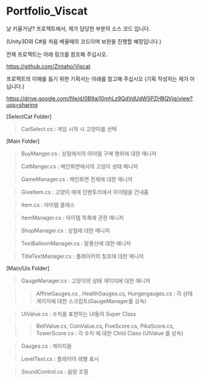 # Portfolio_Viscat
날 키울거냥? 프로젝트에서, 제가 담당한 부분의 소스 코드 입니다.

(Unity3D와 C#을 처음 배울때의 코드이며 보완을 진행할 예정입니다.)

전체 프로젝트는 아래 링크를 참조해 주십시오.

https://github.com/Zintaho/Viscat

프로젝트의 이해를 돕기 위한 기획서는 아래를 참고해 주십시오 (기획 작성자는 제가 아닙니다.)

https://drive.google.com/file/d/0B9aj10mhLz9QdVdUdW5PZHBQVjg/view?usp=sharing




[SelectCat Folder]


>CatSelect.cs : 게임 시작 시 고양이를 선택

[Main Folder]


>BuyManger.cs : 상점에서의 아이템 구매 행위에 대한 매니저

>CatManger.cs : 메인화면에서의 고양이 상태 매니저

>GameManager.cs : 메인화면 전체에 대한 매니저

>GiveItem.cs : 고양이 에게 인벤토리에서 아이템을 건내줌

>Item.cs : 아이템 클래스

>ItemManager.cs : 아이템 목록에 관한 매니저

>ShopManager.cs : 상점에 대한 매니저

>TextBalloonManager.cs : 말풍선에 대한 매니저

>TitleTextManager.cs : 플레이어의 칭호에 대한 매니저


[Main/Uis Folder]


>GaugeManager.cs : 고양이의 상태 게이지에 대한 매니저

>>AffineGauges.cs , HealthGauges.cs, Hungergauges.cs : 각 상태 게이지에 대한 스크립트(GaugeManager를 상속)

>UIValue.cs : 수치를 표현하는 UI들의 Super Class

>>BellValue.cs, CoinValue.cs, FiveScore.cs, PikaScore.cs, TowerScore.cs : 각 수치 에 대한 Child Class (UIValue 를 상속)


>Gauges.cs : 게이지들

>LevelText.cs : 플레이어 레벨 표시

>SoundControl.cs : 음량 조절



